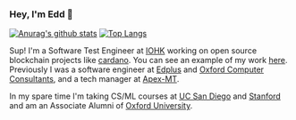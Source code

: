 ### Hey, I'm Edd 👋

[![Anurag's github stats](https://github-readme-stats.vercel.app/api?username=issoupadrink&theme=gradient&hide=contribs)](https://github.com/anuraghazra/github-readme-stats)
[![Top Langs](https://github-readme-stats.vercel.app/api/top-langs/?username=issoupadrink&layout=compact)](https://github.com/anuraghazra/github-readme-stats)

Sup! I'm a Software Test Engineer at [IOHK](https://iohk.io) working on open source blockchain projects like [cardano](https://cardano.org/). You can see an example of my work [here](https://github.com/issoupadrink/cardano-rest-tests). Previously I was a software engineer at [Edplus](https://www.edtopia.io/) and [Oxford Computer Consultants](https://www.oxfordcc.co.uk/custom-software/), and a tech manager at [Apex-MT](https://apex-mt.com/).

In my spare time I'm taking CS/ML courses at [UC San Diego](https://extension.ucsd.edu/courses-and-programs/machine-learning-methods) and [Stanford](https://continuingstudies.stanford.edu/courses/professional-and-personal-development/machine-learning-with-python/20201_CS-08-W) and am an Associate Alumni of [Oxford University](https://www.conted.ox.ac.uk/about/advanced-diploma-in-data-and-systems-analysis). 
